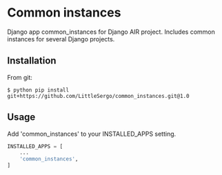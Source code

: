 # Common instances

Django app common_instances for Django AIR project. Includes common instances for several Django projects. 

## Installation

From git:

    $ python pip install git+https://github.com/LittleSergo/common_instances.git@1.0

## Usage

Add 'common_instances' to your INSTALLED_APPS setting.

```python
INSTALLED_APPS = [
    ...
    'common_instances',
]
```
